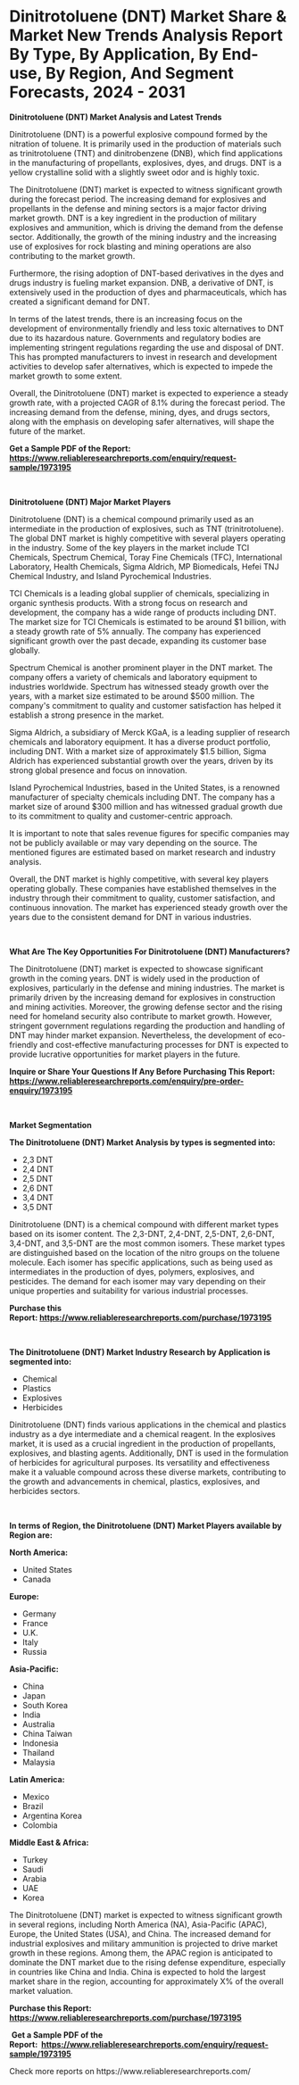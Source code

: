 <p><h1>Dinitrotoluene (DNT) Market Share & Market New Trends Analysis Report By Type, By Application, By End-use, By Region, And Segment Forecasts, 2024 - 2031</h1></p><p><strong>Dinitrotoluene (DNT) Market Analysis and Latest Trends</strong></p>
<p><p>Dinitrotoluene (DNT) is a powerful explosive compound formed by the nitration of toluene. It is primarily used in the production of materials such as trinitrotoluene (TNT) and dinitrobenzene (DNB), which find applications in the manufacturing of propellants, explosives, dyes, and drugs. DNT is a yellow crystalline solid with a slightly sweet odor and is highly toxic.</p><p>The Dinitrotoluene (DNT) market is expected to witness significant growth during the forecast period. The increasing demand for explosives and propellants in the defense and mining sectors is a major factor driving market growth. DNT is a key ingredient in the production of military explosives and ammunition, which is driving the demand from the defense sector. Additionally, the growth of the mining industry and the increasing use of explosives for rock blasting and mining operations are also contributing to the market growth.</p><p>Furthermore, the rising adoption of DNT-based derivatives in the dyes and drugs industry is fueling market expansion. DNB, a derivative of DNT, is extensively used in the production of dyes and pharmaceuticals, which has created a significant demand for DNT.</p><p>In terms of the latest trends, there is an increasing focus on the development of environmentally friendly and less toxic alternatives to DNT due to its hazardous nature. Governments and regulatory bodies are implementing stringent regulations regarding the use and disposal of DNT. This has prompted manufacturers to invest in research and development activities to develop safer alternatives, which is expected to impede the market growth to some extent.</p><p>Overall, the Dinitrotoluene (DNT) market is expected to experience a steady growth rate, with a projected CAGR of 8.1% during the forecast period. The increasing demand from the defense, mining, dyes, and drugs sectors, along with the emphasis on developing safer alternatives, will shape the future of the market.</p></p>
<p><strong>Get a Sample PDF of the Report:&nbsp; <a href="https://www.reliableresearchreports.com/enquiry/request-sample/1973195">https://www.reliableresearchreports.com/enquiry/request-sample/1973195</a></strong></p>
<p>&nbsp;</p>
<p><strong>Dinitrotoluene (DNT) Major Market Players</strong></p>
<p><p>Dinitrotoluene (DNT) is a chemical compound primarily used as an intermediate in the production of explosives, such as TNT (trinitrotoluene). The global DNT market is highly competitive with several players operating in the industry. Some of the key players in the market include TCI Chemicals, Spectrum Chemical, Toray Fine Chemicals (TFC), International Laboratory, Health Chemicals, Sigma Aldrich, MP Biomedicals, Hefei TNJ Chemical Industry, and Island Pyrochemical Industries.</p><p>TCI Chemicals is a leading global supplier of chemicals, specializing in organic synthesis products. With a strong focus on research and development, the company has a wide range of products including DNT. The market size for TCI Chemicals is estimated to be around $1 billion, with a steady growth rate of 5% annually. The company has experienced significant growth over the past decade, expanding its customer base globally.</p><p>Spectrum Chemical is another prominent player in the DNT market. The company offers a variety of chemicals and laboratory equipment to industries worldwide. Spectrum has witnessed steady growth over the years, with a market size estimated to be around $500 million. The company's commitment to quality and customer satisfaction has helped it establish a strong presence in the market.</p><p>Sigma Aldrich, a subsidiary of Merck KGaA, is a leading supplier of research chemicals and laboratory equipment. It has a diverse product portfolio, including DNT. With a market size of approximately $1.5 billion, Sigma Aldrich has experienced substantial growth over the years, driven by its strong global presence and focus on innovation.</p><p>Island Pyrochemical Industries, based in the United States, is a renowned manufacturer of specialty chemicals including DNT. The company has a market size of around $300 million and has witnessed gradual growth due to its commitment to quality and customer-centric approach.</p><p>It is important to note that sales revenue figures for specific companies may not be publicly available or may vary depending on the source. The mentioned figures are estimated based on market research and industry analysis.</p><p>Overall, the DNT market is highly competitive, with several key players operating globally. These companies have established themselves in the industry through their commitment to quality, customer satisfaction, and continuous innovation. The market has experienced steady growth over the years due to the consistent demand for DNT in various industries.</p></p>
<p>&nbsp;</p>
<p><strong>What Are The Key Opportunities For Dinitrotoluene (DNT) Manufacturers?</strong></p>
<p><p>The Dinitrotoluene (DNT) market is expected to showcase significant growth in the coming years. DNT is widely used in the production of explosives, particularly in the defense and mining industries. The market is primarily driven by the increasing demand for explosives in construction and mining activities. Moreover, the growing defense sector and the rising need for homeland security also contribute to market growth. However, stringent government regulations regarding the production and handling of DNT may hinder market expansion. Nevertheless, the development of eco-friendly and cost-effective manufacturing processes for DNT is expected to provide lucrative opportunities for market players in the future.</p></p>
<p><strong>Inquire or Share Your Questions If Any Before Purchasing This Report: <a href="https://www.reliableresearchreports.com/enquiry/pre-order-enquiry/1973195">https://www.reliableresearchreports.com/enquiry/pre-order-enquiry/1973195</a></strong></p>
<p>&nbsp;</p>
<p><strong>Market Segmentation</strong></p>
<p><strong>The Dinitrotoluene (DNT) Market Analysis by types is segmented into:</strong></p>
<p><ul><li>2,3 DNT</li><li>2,4 DNT</li><li>2,5 DNT</li><li>2,6 DNT</li><li>3,4 DNT</li><li>3,5 DNT</li></ul></p>
<p><p>Dinitrotoluene (DNT) is a chemical compound with different market types based on its isomer content. The 2,3-DNT, 2,4-DNT, 2,5-DNT, 2,6-DNT, 3,4-DNT, and 3,5-DNT are the most common isomers. These market types are distinguished based on the location of the nitro groups on the toluene molecule. Each isomer has specific applications, such as being used as intermediates in the production of dyes, polymers, explosives, and pesticides. The demand for each isomer may vary depending on their unique properties and suitability for various industrial processes.</p></p>
<p><strong>Purchase this Report:&nbsp;<a href="https://www.reliableresearchreports.com/purchase/1973195">https://www.reliableresearchreports.com/purchase/1973195</a></strong></p>
<p>&nbsp;</p>
<p><strong>The Dinitrotoluene (DNT) Market Industry Research by Application is segmented into:</strong></p>
<p><ul><li>Chemical</li><li>Plastics</li><li>Explosives</li><li>Herbicides</li></ul></p>
<p><p>Dinitrotoluene (DNT) finds various applications in the chemical and plastics industry as a dye intermediate and a chemical reagent. In the explosives market, it is used as a crucial ingredient in the production of propellants, explosives, and blasting agents. Additionally, DNT is used in the formulation of herbicides for agricultural purposes. Its versatility and effectiveness make it a valuable compound across these diverse markets, contributing to the growth and advancements in chemical, plastics, explosives, and herbicides sectors.</p></p>
<p>&nbsp;</p>
<p><strong>In terms of Region, the Dinitrotoluene (DNT) Market Players available by Region are:</strong></p>
<p>
    <p> <strong> North America: </strong>
        <ul>
            <li>United States</li>
            <li>Canada</li>
        </ul>
        </p> 
    <p> <strong> Europe: </strong>
        <ul>
            <li>Germany</li>
            <li>France</li>
            <li>U.K.</li>
            <li>Italy</li>
            <li>Russia</li>
        </ul>
        </p> 
    <p> <strong> Asia-Pacific: </strong>
        <ul>
            <li>China</li>
            <li>Japan</li>
            <li>South Korea</li>
            <li>India</li>
            <li>Australia</li>
            <li>China Taiwan</li>
            <li>Indonesia</li>
            <li>Thailand</li>
            <li>Malaysia</li>
        </ul>
        </p> 
    <p> <strong> Latin America: </strong>
        <ul>
            <li>Mexico</li>
            <li>Brazil</li>
            <li>Argentina Korea</li>
            <li>Colombia</li>
        </ul>
        </p> 
    <p> <strong> Middle East & Africa: </strong>
        <ul>
            <li>Turkey</li>
            <li>Saudi</li>
            <li>Arabia</li>
            <li>UAE</li>
            <li>Korea</li>
        </ul>
    </p>
    </p>
<p><p>The Dinitrotoluene (DNT) market is expected to witness significant growth in several regions, including North America (NA), Asia-Pacific (APAC), Europe, the United States (USA), and China. The increased demand for industrial explosives and military ammunition is projected to drive market growth in these regions. Among them, the APAC region is anticipated to dominate the DNT market due to the rising defense expenditure, especially in countries like China and India. China is expected to hold the largest market share in the region, accounting for approximately X% of the overall market valuation.</p></p>
<p><strong>Purchase this Report: <a href="https://www.reliableresearchreports.com/purchase/1973195">https://www.reliableresearchreports.com/purchase/1973195</a></strong></p>
<p>&nbsp;<strong>Get a Sample PDF of the Report:&nbsp;&nbsp;<a href="https://www.reliableresearchreports.com/enquiry/request-sample/1973195">https://www.reliableresearchreports.com/enquiry/request-sample/1973195</a></strong></p>
<p><strong></strong></p>
<p>Check more reports on https://www.reliableresearchreports.com/</p>